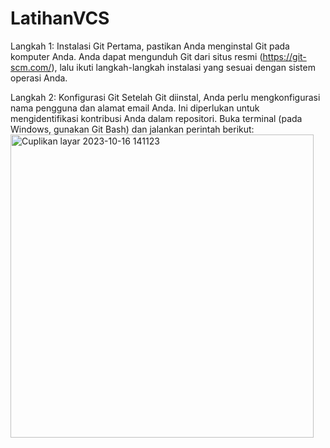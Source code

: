 # LatihanVCS

Langkah 1: Instalasi Git
Pertama, pastikan Anda menginstal Git pada komputer Anda. Anda dapat mengunduh Git dari situs resmi (https://git-scm.com/), lalu ikuti langkah-langkah instalasi yang sesuai dengan sistem operasi Anda.

Langkah 2: Konfigurasi Git
Setelah Git diinstal, Anda perlu mengkonfigurasi nama pengguna dan alamat email Anda. Ini diperlukan untuk mengidentifikasi kontribusi Anda dalam repositori. Buka terminal (pada Windows, gunakan Git Bash) dan jalankan perintah berikut:
<img width="485" alt="Cuplikan layar 2023-10-16 141123" src="https://github.com/MuhammadPrayoga/LatihanVCS/assets/147376352/584a9244-b4d8-45a9-9bca-281568b4afc9">
